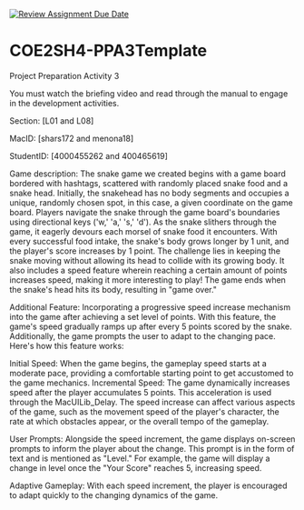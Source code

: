 [![Review Assignment Due Date](https://classroom.github.com/assets/deadline-readme-button-24ddc0f5d75046c5622901739e7c5dd533143b0c8e959d652212380cedb1ea36.svg)](https://classroom.github.com/a/gUachAgg)
# COE2SH4-PPA3Template
Project Preparation Activity 3

You must watch the briefing video and read through the manual to engage in the development activities.


Section: [L01 and L08]

MacID: [shars172 and menona18]

StudentID: [4000455262 and 400465619]

Game description: 
The snake game we created begins with a game board bordered with hashtags, scattered with randomly placed snake food and a snake head. Initially, the snakehead has no body segments and occupies a unique, randomly chosen spot, in this case, a given coordinate on the game board. Players navigate the snake through the game board's boundaries using directional keys ('w,' 'a,' 's,'  'd'). As the snake slithers through the game, it eagerly devours each morsel of snake food it encounters. With every successful food intake, the snake's body grows longer by 1 unit, and the player's score increases by 1 point. The challenge lies in keeping the snake moving without allowing its head to collide with its growing body. It also includes a speed feature wherein reaching a certain amount of points increases speed, making it more interesting to play! The game ends when the snake's head hits its body, resulting in "game over."


Additional Feature: 
Incorporating a progressive speed increase mechanism into the game after achieving a set level of points. With this feature, the game's speed gradually ramps up after every 5 points scored by the snake. Additionally, the game prompts the user to adapt to the changing pace. Here's how this feature works:

Initial Speed: When the game begins, the gameplay speed starts at a moderate pace, providing a comfortable starting point to get accustomed to the game mechanics.
Incremental Speed: The game dynamically increases speed after the player accumulates 5 points. This acceleration is used through the MacUILib_Delay. The speed increase can affect various aspects of the game, such as the movement speed of the player's character, the rate at which obstacles appear, or the overall tempo of the gameplay.

User Prompts: Alongside the speed increment, the game displays on-screen prompts to inform the player about the change. This prompt is in the form of text and is mentioned as "Level." For example, the game will display a change in level once the "Your Score" reaches 5, increasing speed.

Adaptive Gameplay: With each speed increment, the player is encouraged to adapt quickly to the changing dynamics of the game.
